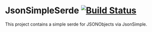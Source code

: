 # JsonSimpleSerde [![Build Status](https://travis-ci.org/Schm1tz1/JsonSimpleSerde.svg?branch=master)](https://travis-ci.org/Schm1tz1/JsonSimpleSerde)
This project contains a simple serde for JSONObjects via JsonSimple.
